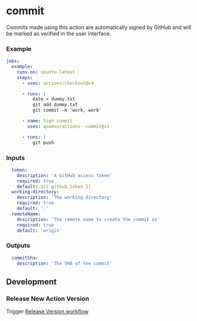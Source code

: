 # commit

Commits made using this action are automatically signed by GitHub and will be marked as verified in the user interface.

### Example

```yaml
jobs:
  example:
    runs-on: ubuntu-latest
    steps:
      - uses: actions/checkout@v4

      - runs: |
          date > dummy.txt
          git add dummy.txt
          git commit -m 'work, work'

      - name: Sign commit
        uses: qoomon/actions--commit@v1

      - runs: |
          git push

```

### Inputs

```yaml
  token:
    description: 'A GitHub access token'
    required: true
    default: ${{ github.token }}
  working-directory:
    description: 'The working directory'
    required: true
    default: '.'
  remoteName:
    description: 'The remote name to create the commit on'
    required: true
    default: 'origin'
```

### Outputs

```yaml
  commitSha:
    description: 'The SHA of the commit'
```

## Development

### Release New Action Version

Trigger [Release Version workflow](/actions/workflows/action-release.yaml)
